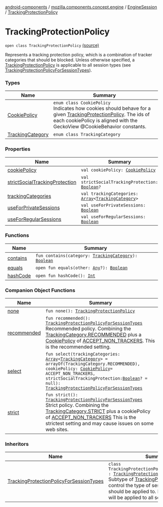 [android-components](../../../index.md) / [mozilla.components.concept.engine](../../index.md) / [EngineSession](../index.md) / [TrackingProtectionPolicy](./index.md)

# TrackingProtectionPolicy

`open class TrackingProtectionPolicy` [(source)](https://github.com/mozilla-mobile/android-components/blob/master/components/concept/engine/src/main/java/mozilla/components/concept/engine/EngineSession.kt#L138)

Represents a tracking protection policy, which is a combination of
tracker categories that should be blocked. Unless otherwise specified,
a [TrackingProtectionPolicy](./index.md) is applicable to all session types (see
[TrackingProtectionPolicyForSessionTypes](../-tracking-protection-policy-for-session-types/index.md)).

### Types

| Name | Summary |
|---|---|
| [CookiePolicy](-cookie-policy/index.md) | `enum class CookiePolicy`<br>Indicates how cookies should behave for a given [TrackingProtectionPolicy](./index.md). The ids of each cookiePolicy is aligned with the GeckoView @CookieBehavior constants. |
| [TrackingCategory](-tracking-category/index.md) | `enum class TrackingCategory` |

### Properties

| Name | Summary |
|---|---|
| [cookiePolicy](cookie-policy.md) | `val cookiePolicy: `[`CookiePolicy`](-cookie-policy/index.md) |
| [strictSocialTrackingProtection](strict-social-tracking-protection.md) | `val strictSocialTrackingProtection: `[`Boolean`](https://kotlinlang.org/api/latest/jvm/stdlib/kotlin/-boolean/index.html)`?` |
| [trackingCategories](tracking-categories.md) | `val trackingCategories: `[`Array`](https://kotlinlang.org/api/latest/jvm/stdlib/kotlin/-array/index.html)`<`[`TrackingCategory`](-tracking-category/index.md)`>` |
| [useForPrivateSessions](use-for-private-sessions.md) | `val useForPrivateSessions: `[`Boolean`](https://kotlinlang.org/api/latest/jvm/stdlib/kotlin/-boolean/index.html) |
| [useForRegularSessions](use-for-regular-sessions.md) | `val useForRegularSessions: `[`Boolean`](https://kotlinlang.org/api/latest/jvm/stdlib/kotlin/-boolean/index.html) |

### Functions

| Name | Summary |
|---|---|
| [contains](contains.md) | `fun contains(category: `[`TrackingCategory`](-tracking-category/index.md)`): `[`Boolean`](https://kotlinlang.org/api/latest/jvm/stdlib/kotlin/-boolean/index.html) |
| [equals](equals.md) | `open fun equals(other: `[`Any`](https://kotlinlang.org/api/latest/jvm/stdlib/kotlin/-any/index.html)`?): `[`Boolean`](https://kotlinlang.org/api/latest/jvm/stdlib/kotlin/-boolean/index.html) |
| [hashCode](hash-code.md) | `open fun hashCode(): `[`Int`](https://kotlinlang.org/api/latest/jvm/stdlib/kotlin/-int/index.html) |

### Companion Object Functions

| Name | Summary |
|---|---|
| [none](none.md) | `fun none(): `[`TrackingProtectionPolicy`](./index.md) |
| [recommended](recommended.md) | `fun recommended(): `[`TrackingProtectionPolicyForSessionTypes`](../-tracking-protection-policy-for-session-types/index.md)<br>Recommended policy. Combining the [TrackingCategory.RECOMMENDED](-tracking-category/-r-e-c-o-m-m-e-n-d-e-d.md) plus a [CookiePolicy](-cookie-policy/index.md) of [ACCEPT_NON_TRACKERS](-cookie-policy/-a-c-c-e-p-t_-n-o-n_-t-r-a-c-k-e-r-s.md). This is the recommended setting. |
| [select](select.md) | `fun select(trackingCategories: `[`Array`](https://kotlinlang.org/api/latest/jvm/stdlib/kotlin/-array/index.html)`<`[`TrackingCategory`](-tracking-category/index.md)`> = arrayOf(TrackingCategory.RECOMMENDED), cookiePolicy: `[`CookiePolicy`](-cookie-policy/index.md)` = ACCEPT_NON_TRACKERS, strictSocialTrackingProtection: `[`Boolean`](https://kotlinlang.org/api/latest/jvm/stdlib/kotlin/-boolean/index.html)`? = null): `[`TrackingProtectionPolicyForSessionTypes`](../-tracking-protection-policy-for-session-types/index.md) |
| [strict](strict.md) | `fun strict(): `[`TrackingProtectionPolicyForSessionTypes`](../-tracking-protection-policy-for-session-types/index.md)<br>Strict policy. Combining the [TrackingCategory.STRICT](-tracking-category/-s-t-r-i-c-t.md) plus a cookiePolicy of [ACCEPT_NON_TRACKERS](-cookie-policy/-a-c-c-e-p-t_-n-o-n_-t-r-a-c-k-e-r-s.md) This is the strictest setting and may cause issues on some web sites. |

### Inheritors

| Name | Summary |
|---|---|
| [TrackingProtectionPolicyForSessionTypes](../-tracking-protection-policy-for-session-types/index.md) | `class TrackingProtectionPolicyForSessionTypes : `[`TrackingProtectionPolicy`](./index.md)<br>Subtype of [TrackingProtectionPolicy](./index.md) to control the type of session this policy should be applied to. By default, a policy will be applied to all sessions. |
